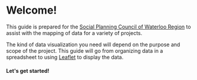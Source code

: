# Welcome!
This guide is prepared for the [Social Planning Council of Waterloo Region](http://www.waterlooregion.org) to assist with the mapping of data for a variety of projects.

The kind of data visualization you need will depend on the purpose and scope of the project. This guide will go from organizing data in a spreadsheet to using [Leaflet](http://leafletjs.com/) to display the data.

#### Let's get started!
